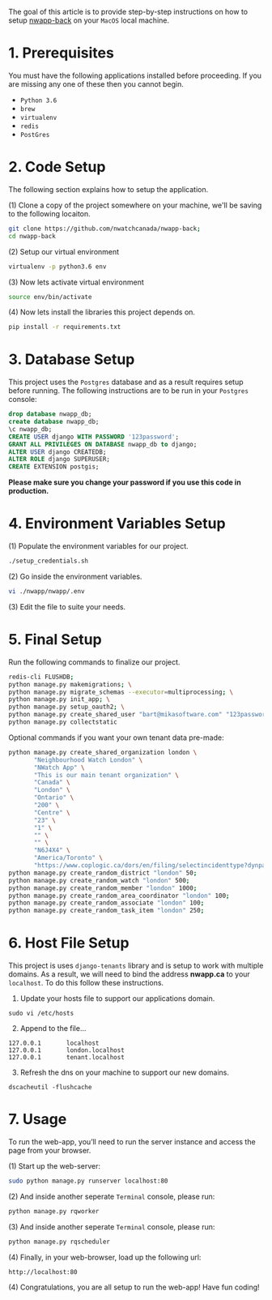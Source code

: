 The goal of this article is to provide step-by-step instructions on how to setup [nwapp-back](https://github.com/nwatchcanada/nwapp-back) on your ``MacOS`` local machine.

# 1. Prerequisites
You must have the following applications installed before proceeding. If you are missing any one of these then you cannot begin.

* ``Python 3.6``
* ``brew``
* ``virtualenv``
* ``redis``
* ``PostGres``

# 2. Code Setup
The following section explains how to setup the application.

(1) Clone a copy of the project somewhere on your machine, we'll be saving to the following locaiton.

```bash
git clone https://github.com/nwatchcanada/nwapp-back;
cd nwapp-back
```

(2) Setup our virtual environment

```bash
virtualenv -p python3.6 env
```

(3) Now lets activate virtual environment

```bash
source env/bin/activate
```

(4) Now lets install the libraries this project depends on.

```bash
pip install -r requirements.txt
```

# 3. Database Setup
This project uses the ``Postgres`` database and as a result requires setup before running. The following instructions are to be run in your ``Postgres`` console:

```sql
drop database nwapp_db;
create database nwapp_db;
\c nwapp_db;
CREATE USER django WITH PASSWORD '123password';
GRANT ALL PRIVILEGES ON DATABASE nwapp_db to django;
ALTER USER django CREATEDB;
ALTER ROLE django SUPERUSER;
CREATE EXTENSION postgis;
```
**Please make sure you change your password if you use this code in production.**


# 4. Environment Variables Setup
(1) Populate the environment variables for our project.

```bash
./setup_credentials.sh
```

(2) Go inside the environment variables.

```bash
vi ./nwapp/nwapp/.env
```

(3) Edit the file to suite your needs.


# 5. Final Setup

Run the following commands to finalize our project.

```bash
redis-cli FLUSHDB;
python manage.py makemigrations; \
python manage.py migrate_schemas --executor=multiprocessing; \
python manage.py init_app; \
python manage.py setup_oauth2; \
python manage.py create_shared_user "bart@mikasoftware.com" "123password" "Bart" "Mika";
python manage.py collectstatic
```

Optional commands if you want your own tenant data pre-made:

```bash
python manage.py create_shared_organization london \
       "Neighbourhood Watch London" \
       "NWatch App" \
       "This is our main tenant organization" \
       "Canada" \
       "London" \
       "Ontario" \
       "200" \
       "Centre" \
       "23" \
       "1" \
       "" \
       "" \
       "N6J4X4" \
       "America/Toronto" \
       "https://www.coplogic.ca/dors/en/filing/selectincidenttype?dynparam=1584326750929";
python manage.py create_random_district "london" 50;
python manage.py create_random_watch "london" 500;
python manage.py create_random_member "london" 1000;
python manage.py create_random_area_coordinator "london" 100;
python manage.py create_random_associate "london" 100;
python manage.py create_random_task_item "london" 250;
```

# 6. Host File Setup
This project is uses ``django-tenants`` library and is setup to work with multiple domains. As a result, we will need to bind the address **nwapp.ca** to your ``localhost``. To do this follow these instructions.

1. Update your hosts file to support our applications domain.

  ```
  sudo vi /etc/hosts
  ```

2. Append to the file...

  ```
  127.0.0.1       localhost
  127.0.0.1       london.localhost
  127.0.0.1       tenant.localhost
  ```


3. Refresh the dns on your machine to support our new domains.

  ```
  dscacheutil -flushcache
  ```

# 7. Usage
To run the web-app, you’ll need to run the server instance and access the page from your browser.

(1) Start up the web-server:

```bash
sudo python manage.py runserver localhost:80
```

(2) And inside another seperate ``Terminal`` console, please run:

```bash
python manage.py rqworker
```

(3) And inside another seperate ``Terminal`` console, please run:

```bash
python manage.py rqscheduler
```

(4) Finally, in your web-browser, load up the following url:

```
http://localhost:80
```

(4) Congratulations, you are all setup to run the web-app! Have fun coding!
